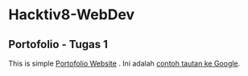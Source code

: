 # Hacktiv8-WebDev
## Portofolio - Tugas 1 
This is simple [Portofolio Website]([https://www.google.com/](https://kreasi.nurulfikri.ac.id/anni21070ti/portofolio/)https://kreasi.nurulfikri.ac.id/anni21070ti/portofolio/) .
Ini adalah [contoh tautan ke Google](https://www.google.com/).


